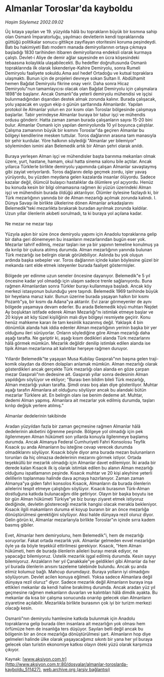 # Almanlar Toroslar'da kayboldu

*Haşim Söylemez 2002.09.02*

<div class="pNewsDetailMainContent" itemprop="articleBody">
 Üç kıtaya yayılan ve 19. yüzyılda hâlâ bu toprakların büyük bir kısmına sahip olan Osmanlı İmparatorluğu, yayılmacı devletlerin kendi topraklarında güttüğü politikalar sonucu gittikçe zayıflayan otoritesini koruma peşindeydi. Batı bu hakimiyeti Batı modern manada demiryollarının ortaya çıkmaya başladığı 1830 tarihinden itibaren demiryollarına endeksli olarak kurmaya çalıştı. Devlet-i Aliye de demir ağlar sayesinde en ücra köşesindeki tebaasına kolaylıkla ulaşabilecekti. Bu hedefler doğrultusunda Osmanlı topraklarında ilk olarak İskenderiye-Kahire Demiryolu, sonra Rumeli Demiryolu faaliyete sokuldu.Ama asıl hedef Ortadoğu ve kutsal topraklara ulaşmaktı. Bunun için de projeleri devreye sokan Sultan II. Abdülhamit hemen Bağdat Demiryolu fikrine onay verir. Daha sonra Hicaz Demiryolu"nun tamamlayıcısı olacak olan Bağdat Demiryolu için çalışmalara 1898"de başlanır. Ancak Osmanlı"da yeterli demiryolu mühendisi ve işçisi bulunmadığından dışarıdan destek almak zorunda kalınır. Burada çalışacak, yolu yapacak en uygun ekip o günün şartlarında Almanlardır. Yapılan protokol ile Almanlar yolun en zor kısmı olan Toroslar bölgesinde çalışmaya başlarlar. Tabir yerindeyse Almanlar buraya bir tabur işçi ve mühendis ordusu gönderir. Hatta zaman zaman burada çalışanların sayısı 15-20 bini bulur. Almanlar Osmanlı için yapılan demiryolunda 10 yıl boyunca çalıştılar. Çalışma zamanının büyük bir kısmını Toroslar"da geçiren Almanlar bu bölgeyi kendilerine mesken tuttular. Toros dağlarının arasına tam manasıyla bir şehir kurdular. Yöre halkının söylediği "Almanlar yer bilemiyor" söyleminden ismini alan Belemedik artık bir Alman şehri olarak anıldı.
 <br/>
 <br/>
 Buraya yerleşen Alman işçi ve mühendisler başta barınma mekanları olmak üzere, yurt, hastane, hamam, okul hatta sinema salonu bile açtılar. Ancak yıllarca Türklerle birlikte demiryolu yapımında çalışan Almanlar savaştaymış gibi zayiat veriyorlardı. Toros dağlarını delip geçmek zordu, işler yavaş yürüyordu, bu yüzden meydana gelen kazalarda insanlar ölüyordu. Sadece kazalar değil, ölümcül bulaşıcı hastalıklar da ölümlere yol açıyordu. Henüz bu konuda kesin bir bilgi olmamasına rağmen iki yüzün üzerindeki Alman işçi ve mühendisin burada öldüğü aktarılıyor. Ölümler öylesine fazlaydı ki, bir Türk mezarlığının yanında bir de Alman mezarlığı açılmak zorunda kalındı. I. Dünya Savaşı ile birlikte ülkelerine dönen Almanlar arkadaşlarını Belemedik"teki mezarlıkta bırakarak buradan ayrılmak zorunda kaldılar. Uzun yıllar ölenlerin akıbeti sorulmadı, ta ki buraya yol açılana kadar.
 <br/>
 <br/>
 Ne mezar ne mezar taşı
 <br/>
 <br/>
 Yüzyıla aşkın bir süre önce demiryolu yapımı için Anadolu topraklarına gelip bir daha geri dönemeyen bu insanların mezarlarından bugün eser yok. Mezarlar tahrif edilmiş, mezar taşları ise ya bir yapının temeline konulmuş ya da kırılıp bir çukura atılmış durumda. Alman mezarlığının yanında bulunan Türk mezarlığı ise belirgin olarak görülebiliyor. Aslında bu yok oluşun ardında başka sebepler var. Toros dağlarının içinde kalan böylesine güzel bir mekanda rant elde etmek isteyenler burada faaliyet göstermişler.
 <br/>
 <br/>
 Bölgede yer edinme uzun seneler öncesine dayanıyor. Belemedik"e 5 yıl öncesine kadar yol olmadığı için ulaşım sadece trenle sağlanıyordu. Buna rağmen Almanlardan sonra Türkler burayı kullanmaya başladı. Ancak köy merkezi istasyonun bulunduğu yere taşındı. Belemedik 1969 tarihinde büyük bir heyelana maruz kalır. Bunun üzerine burada yaşayan halkın bir kısmı Pozantı"ya, bir kısmı da Adana"ya aktarılır. Evi zarar görmeyenler de aynı bölgede yaşamaya devam ederler. Bu arada Belemedik köyü muhtarı Nejdet Ay boşluktan istifade ederek Alman Mezarlığı"nı istimlak etmeye başlar ve 20 kişiye ait köy tüzel kişiliğinin malı diye bölgeyi resmiyete geçirir. Konu henüz mahkeme kararı ile tam kesinlik kazanmış değil. Yaklaşık 4 bin dönümlük alanda hak iddia edenler Alman mezarlığının yerinin başka bir yer olduğunu ileri sürüyorlar. Onların söylediğine göre Alman mezarlığı daha aşağı tarafta. Ne gariptir ki, aşağı kısım dedikleri alanda Türk mezarlarını hâlâ görmek mümkün. Mezarlık değildir denilip istimlak edilen alanda ise tipik Alman mezarlarına ait kalıntılar herşeye rağmen duruyor.
 <br/>
 <br/>
 Yıllardır Belemedik"te yaşayan Musa Kubilay Gaspıralı"nın başına gelen traji-komik olaydan da dönen dolapları anlamak mümkün. Alman mezarlığı olarak gösterdikleri ancak gerçekte Türk mezarlığı olan alanda en göze çarpan mezar Gaspıralı"nın dedesine ait. Gaspıralı yıllar sonra dedesinin Alman yapıldığını söylüyor ve ekliyor; "Burası ben bildim bileli Türk mezarlığı, Alman mezarlığı yukarı tarafta. Şimdi orası boş alan diye gösteriliyor. Muhtar aşağı tarafın Almanlara ait olduğunu söylüyor ancak bu alandaki bütün mezarlar Türklere ait. En belirgin olanı ise benim dedeme ait. Muhtar, dedemi Alman yapmış. Almanlara ait mezarlar yok edilmiş durumda, taşları kırılıp değişik yerlere atılmış."
 <br/>
 <br/>
 Almanlar dedelerinin takibinde
 <br/>
 <br/>
 Aradan yüzyıldan fazla bir zaman geçmesine rağmen Almanlar hâlâ dedelerinin akıbetini öğrenme peşinde. Bölgeye yol olmadığı için pek ilgilenmeyen Alman hükümeti son yıllarda konuyla ilgilenmeye başlamış durumda. Ancak Almanya Federal Cumhuriyeti Fahri Konsolosu Teyfik Kısacık şu anda Almanların bu isteğine cevap verecek durumda olmadıklarını söylüyor. Kısacık böyle diyor ama burada mezarı bulunanların torunları da hiç olmazsa dedelerinin mezarını görmek istiyor. Ortada teşekküllü bir mezarlık olmadığı için Almanlar davet edilemiyor. İki arada bir derede kalan Kısacık ilk iş olarak istimlak edilen bu alanın Alman mezarlığı olduğunu ispatlamanın peşinde. Kısacık muhtar ve 20 kişi aleyhine yeterli delillerin toplanması halinde dava açmaya hazırlanıyor. Zaman zaman Almanya"ya giden fahri konsolos Kısacık, Almanların da burada ölenlerin ailelerini tespit etmeye çalıştığını söylüyor. Kısacık burasının Türk-Alman dostluğuna katkıda bulunacağını dile getiriyor. Olayın bir başka boyutu ise bir gün Alman hükümeti Türkiye"ye biz burayı ziyaret etmek istiyoruz dediğinde, devletin göstereceği mezarlık hangisi olacak merakla bekleniyor. Kısacık ilgili makamların duruma el koyup buranın bir an önce mezarlığa dönüştürülmesi gerektiğini söylüyor. Aksi halde dünyaya rezil oluruz diyor. Gelin görün ki, Almanlar mezarlarıyla birlikte Toroslar"ın içinde sırra kadem basmış gibiler.
 <br/>
 <br/>
 Evet, Almanlar hem demiryolunu, hem Belemedik"i, hem de mezarlığı soruyorlar. Fakat ortada mezarlık yok. Almanlar gelmeden evvel mezarlığın öyle ya da böyle teşekkül ettirilmesi gerekiyor. Kısacık, "Hem Alman hükümeti, hem de burada ölenlerin aileleri burayı merak ediyor, ne yapacağız bilemiyoruz. Üstelik mezarlık işgal edilmiş durumda. Kesin sayıyı bilemiyoruz. Anzakların her yıl Çanakkale"ye geldikleri gibi Almanlar da her yıl burada ölenlerin anısını tazeleme talebinde bulundu. Ancak şu anda elimiz kolumuz bağlı. Mahcup durumdayız. Buraya yolların iyi olmadığını söylüyorum. Devlet acilen konuya eğilmeli. Yoksa sadece Almanlara değil dünyaya rezil oluruz" diyor. Sadece mezarlık değil Almanların buraya inşa ettikleri mekanlar da kendi haline bırakılmış durumda. Ancak aradan yüz yıl geçmesine rağmen mekanların duvarları ve kalıntıları hâlâ dimdik ayakta. Bu mekanlar da kısa bir çalışma sonucunda onarılıp gelecek olan Almanların ziyaretine açılabilir. Mezarlıkla birlikte burasının çok iyi bir turizm merkezi olacağı kesin.
 <br/>
 <br/>
 Osmanlı"nın demiryolu hamlesine katkıda bulunmak için Anadolu topraklarına gelip burada ölen insanlara ait mezarlığın yok olması hem örfümüze hem de insanlığa ters düşüyor. Sayıları belli değil ancak bu bölgenin bir an önce mezarlığa dönüştürülmesi şart. Almanların hop diye gelmeleri halinde ülke olarak yaşayacağımız sıkıntı bir yana her yıl buraya gelecek olan turistin ekonomiye katkısı olayın öteki yüzü olarak karşımıza çıkıyor.
 <br/>
</div>


Kaynak: [www.aksiyon.com.tr](http://www.aksiyon.com.tr:80/dosyalar/almanlar-toroslarda-kayboldu_511427), [web.archive.org (arşiv bağlantısı)](http://web.archive.org/web/20150523021709/http://www.aksiyon.com.tr:80/dosyalar/almanlar-toroslarda-kayboldu_511427)
